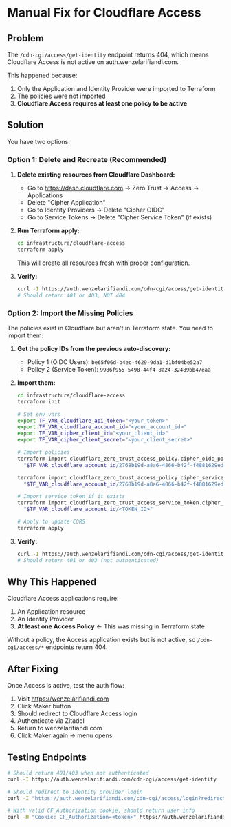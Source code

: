 # Manual Fix for Cloudflare Access

## Problem

The `/cdn-cgi/access/get-identity` endpoint returns 404, which means Cloudflare Access is not active on auth.wenzelarifiandi.com.

This happened because:
1. Only the Application and Identity Provider were imported to Terraform
2. The policies were not imported
3. **Cloudflare Access requires at least one policy to be active**

## Solution

You have two options:

### Option 1: Delete and Recreate (Recommended)

1. **Delete existing resources from Cloudflare Dashboard:**
   - Go to https://dash.cloudflare.com → Zero Trust → Access → Applications
   - Delete "Cipher Application"
   - Go to Identity Providers → Delete "Cipher OIDC"
   - Go to Service Tokens → Delete "Cipher Service Token" (if exists)

2. **Run Terraform apply:**
   ```bash
   cd infrastructure/cloudflare-access
   terraform apply
   ```

   This will create all resources fresh with proper configuration.

3. **Verify:**
   ```bash
   curl -I https://auth.wenzelarifiandi.com/cdn-cgi/access/get-identity
   # Should return 401 or 403, NOT 404
   ```

### Option 2: Import the Missing Policies

The policies exist in Cloudflare but aren't in Terraform state. You need to import them:

1. **Get the policy IDs from the previous auto-discovery:**
   - Policy 1 (OIDC Users): `be65f06d-b4ec-4629-9da1-d1bf04be52a7`
   - Policy 2 (Service Token): `9986f955-5498-44f4-8a24-32489bb47eaa`

2. **Import them:**
   ```bash
   cd infrastructure/cloudflare-access
   terraform init

   # Set env vars
   export TF_VAR_cloudflare_api_token="<your_token>"
   export TF_VAR_cloudflare_account_id="<your_account_id>"
   export TF_VAR_cipher_client_id="<your_client_id>"
   export TF_VAR_cipher_client_secret="<your_client_secret>"

   # Import policies
   terraform import cloudflare_zero_trust_access_policy.cipher_oidc_policy \
     "$TF_VAR_cloudflare_account_id/2768b19d-a8a6-4866-b42f-f4881629edaf/be65f06d-b4ec-4629-9da1-d1bf04be52a7"

   terraform import cloudflare_zero_trust_access_policy.cipher_service_policy \
     "$TF_VAR_cloudflare_account_id/2768b19d-a8a6-4866-b42f-f4881629edaf/9986f955-5498-44f4-8a24-32489bb47eaa"

   # Import service token if it exists
   terraform import cloudflare_zero_trust_access_service_token.cipher_service_token \
     "$TF_VAR_cloudflare_account_id/<TOKEN_ID>"

   # Apply to update CORS
   terraform apply
   ```

3. **Verify:**
   ```bash
   curl -I https://auth.wenzelarifiandi.com/cdn-cgi/access/get-identity
   # Should return 401 or 403 (not authenticated)
   ```

## Why This Happened

Cloudflare Access applications require:
1. An Application resource
2. An Identity Provider
3. **At least one Access Policy** ← This was missing in Terraform state

Without a policy, the Access application exists but is not active, so `/cdn-cgi/access/*` endpoints return 404.

## After Fixing

Once Access is active, test the auth flow:
1. Visit https://wenzelarifiandi.com
2. Click Maker button
3. Should redirect to Cloudflare Access login
4. Authenticate via Zitadel
5. Return to wenzelarifiandi.com
6. Click Maker again → menu opens

## Testing Endpoints

```bash
# Should return 401/403 when not authenticated
curl -I https://auth.wenzelarifiandi.com/cdn-cgi/access/get-identity

# Should redirect to identity provider login
curl -I "https://auth.wenzelarifiandi.com/cdn-cgi/access/login?redirect_url=https://wenzelarifiandi.com"

# With valid CF_Authorization cookie, should return user info
curl -H "Cookie: CF_Authorization=<token>" https://auth.wenzelarifiandi.com/cdn-cgi/access/get-identity
```
